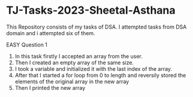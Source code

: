 # TJ-Tasks-2023-Sheetal-Asthana
This Repository consists of my tasks of DSA.
I attempted tasks from DSA domain and i attempted six of them.

EASY
Question 1
1. In this task firstly I accepted an array from the user.
2. Then I created an empty array of the same size.
3. I took a variable and initialized it with the last index of the array.
4. After that I started a for loop from 0 to length and reversily stored the elements of the original array in the new array
5. Then I printed the new array
